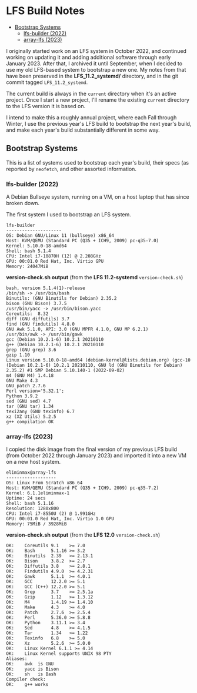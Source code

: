 # LFS Build Notes

<!-- vim-markdown-toc GFM -->

* [Bootstrap Systems](#bootstrap-systems)
  * [lfs-builder (2022)](#lfs-builder-2022)
  * [array-lfs (2023)](#array-lfs-2023)

<!-- vim-markdown-toc -->

I originally started work on an LFS system in October 2022, and continued working on updating it and adding additional software through early January 2023. After that, I archived it until September, when I decided to use my old LFS-based system to bootstrap a new one. My notes from that have been preserved in the **LFS_11.2_systemd/** directory, and in the git commit tagged `LFS_11.2_systemd`.

The current build is always in the `current` directory when it's an active project. Once I start a new project, I'll rename the existing `current` directory to the LFS version it is based on.

I intend to make this a roughly annual project, where each Fall through Winter, I use the previous year's LFS build to bootstrap the next year's build, and make each year's build substantially different in some way.

## Bootstrap Systems

This is a list of systems used to bootstrap each year's build, their specs (as reported by `neofetch`, and other assorted information.

### lfs-builder (2022)

A Debian Bullseye system, running on a VM, on a host laptop that has since broken down.

The first system I used to bootstrap an LFS system.

```
lfs-builder
---------------------
OS: Debian GNU/Linux 11 (bullseye) x86_64
Host: KVM/QEMU (Standard PC (Q35 + ICH9, 2009) pc-q35-7.0)
Kernel: 5.10.0-18-amd64
Shell: bash 5.1.4
CPU: Intel i7-10870H (12) @ 2.208GHz
GPU: 00:01.0 Red Hat, Inc. Virtio GPU
Memory: 24047MiB
```

**version-check.sh output** (from the **LFS 11.2-systemd** `version-check.sh`)

```
bash, version 5.1.4(1)-release
/bin/sh -> /usr/bin/bash
Binutils: (GNU Binutils for Debian) 2.35.2
bison (GNU Bison) 3.7.5
/usr/bin/yacc -> /usr/bin/bison.yacc
Coreutils:  8.32
diff (GNU diffutils) 3.7
find (GNU findutils) 4.8.0
GNU Awk 5.1.0, API: 3.0 (GNU MPFR 4.1.0, GNU MP 6.2.1)
/usr/bin/awk -> /usr/bin/gawk
gcc (Debian 10.2.1-6) 10.2.1 20210110
g++ (Debian 10.2.1-6) 10.2.1 20210110
grep (GNU grep) 3.6
gzip 1.10
Linux version 5.10.0-18-amd64 (debian-kernel@lists.debian.org) (gcc-10 (Debian 10.2.1-6) 10.2.1 20210110, GNU ld (GNU Binutils for Debian) 2.35.2) #1 SMP Debian 5.10.140-1 (2022-09-02)
m4 (GNU M4) 1.4.18
GNU Make 4.3
GNU patch 2.7.6
Perl version='5.32.1';
Python 3.9.2
sed (GNU sed) 4.7
tar (GNU tar) 1.34
texi2any (GNU texinfo) 6.7
xz (XZ Utils) 5.2.5
g++ compilation OK
```

### array-lfs (2023)

I copied the disk image from the final version of my previous LFS build (from October 2022 through January 2023) and imported it into a new VM on a new host system.

```
eliminmax@array-lfs 
------------------- 
OS: Linux From Scratch x86_64 
Host: KVM/QEMU (Standard PC (Q35 + ICH9, 2009) pc-q35-7.2) 
Kernel: 6.1.1eliminmax-1 
Uptime: 24 secs 
Shell: bash 5.1.16 
Resolution: 1280x800 
CPU: Intel i7-8550U (2) @ 1.991GHz 
GPU: 00:01.0 Red Hat, Inc. Virtio 1.0 GPU 
Memory: 75MiB / 3928MiB 
```

**version-check.sh output** (from the **LFS 12.0** `version-check.sh`)

```
OK:    Coreutils 9.1    >= 7.0
OK:    Bash      5.1.16 >= 3.2
OK:    Binutils  2.39   >= 2.13.1
OK:    Bison     3.8.2  >= 2.7
OK:    Diffutils 3.8    >= 2.8.1
OK:    Findutils 4.9.0  >= 4.2.31
OK:    Gawk      5.1.1  >= 4.0.1
OK:    GCC       12.2.0 >= 5.1
OK:    GCC (C++) 12.2.0 >= 5.1
OK:    Grep      3.7    >= 2.5.1a
OK:    Gzip      1.12   >= 1.3.12
OK:    M4        1.4.19 >= 1.4.10
OK:    Make      4.3    >= 4.0
OK:    Patch     2.7.6  >= 2.5.4
OK:    Perl      5.36.0 >= 5.8.8
OK:    Python    3.11.1 >= 3.4
OK:    Sed       4.8    >= 4.1.5
OK:    Tar       1.34   >= 1.22
OK:    Texinfo   6.8    >= 5.0
OK:    Xz        5.2.6  >= 5.0.0
OK:    Linux Kernel 6.1.1 >= 4.14
OK:    Linux Kernel supports UNIX 98 PTY
Aliases:
OK:    awk  is GNU
OK:    yacc is Bison
OK:    sh   is Bash
Compiler check:
OK:    g++ works
```
